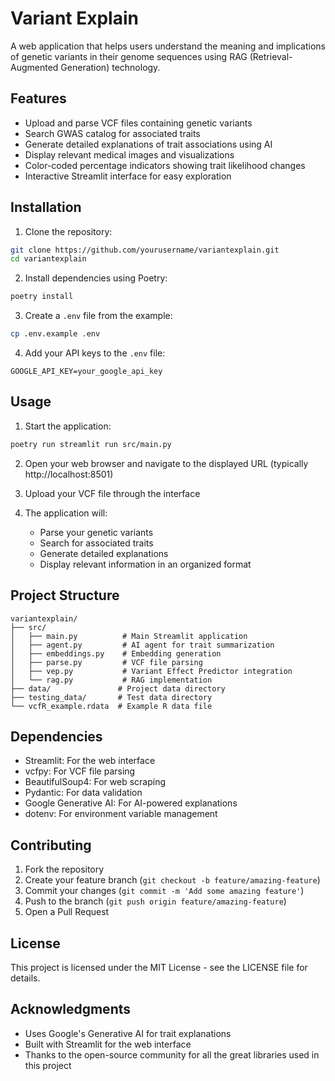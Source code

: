 # Variant Explain

A web application that helps users understand the meaning and implications of genetic variants in their genome sequences using RAG (Retrieval-Augmented Generation) technology.

## Features

- Upload and parse VCF files containing genetic variants
- Search GWAS catalog for associated traits
- Generate detailed explanations of trait associations using AI
- Display relevant medical images and visualizations
- Color-coded percentage indicators showing trait likelihood changes
- Interactive Streamlit interface for easy exploration

## Installation

1. Clone the repository:
```bash
git clone https://github.com/yourusername/variantexplain.git
cd variantexplain
```

2. Install dependencies using Poetry:
```bash
poetry install
```

3. Create a `.env` file from the example:
```bash
cp .env.example .env
```

4. Add your API keys to the `.env` file:
```
GOOGLE_API_KEY=your_google_api_key
```

## Usage

1. Start the application:
```bash
poetry run streamlit run src/main.py
```

2. Open your web browser and navigate to the displayed URL (typically http://localhost:8501)

3. Upload your VCF file through the interface
4. The application will:
   - Parse your genetic variants
   - Search for associated traits
   - Generate detailed explanations
   - Display relevant information in an organized format

## Project Structure

```
variantexplain/
├── src/
│   ├── main.py          # Main Streamlit application
│   ├── agent.py         # AI agent for trait summarization
│   ├── embeddings.py    # Embedding generation
│   ├── parse.py         # VCF file parsing
│   ├── vep.py           # Variant Effect Predictor integration
│   └── rag.py           # RAG implementation
├── data/               # Project data directory
├── testing_data/       # Test data directory
└── vcfR_example.rdata  # Example R data file
```

## Dependencies

- Streamlit: For the web interface
- vcfpy: For VCF file parsing
- BeautifulSoup4: For web scraping
- Pydantic: For data validation
- Google Generative AI: For AI-powered explanations
- dotenv: For environment variable management

## Contributing

1. Fork the repository
2. Create your feature branch (`git checkout -b feature/amazing-feature`)
3. Commit your changes (`git commit -m 'Add some amazing feature'`)
4. Push to the branch (`git push origin feature/amazing-feature`)
5. Open a Pull Request

## License

This project is licensed under the MIT License - see the LICENSE file for details.

## Acknowledgments

- Uses Google's Generative AI for trait explanations
- Built with Streamlit for the web interface
- Thanks to the open-source community for all the great libraries used in this project
